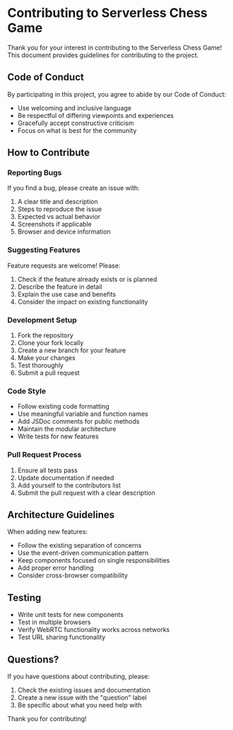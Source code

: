 # Contributing to Serverless Chess Game

Thank you for your interest in contributing to the Serverless Chess Game! This document provides guidelines for contributing to the project.

## Code of Conduct

By participating in this project, you agree to abide by our Code of Conduct:

- Use welcoming and inclusive language
- Be respectful of differing viewpoints and experiences
- Gracefully accept constructive criticism
- Focus on what is best for the community

## How to Contribute

### Reporting Bugs

If you find a bug, please create an issue with:

1. A clear title and description
2. Steps to reproduce the issue
3. Expected vs actual behavior
4. Screenshots if applicable
5. Browser and device information

### Suggesting Features

Feature requests are welcome! Please:

1. Check if the feature already exists or is planned
2. Describe the feature in detail
3. Explain the use case and benefits
4. Consider the impact on existing functionality

### Development Setup

1. Fork the repository
2. Clone your fork locally
3. Create a new branch for your feature
4. Make your changes
5. Test thoroughly
6. Submit a pull request

### Code Style

- Follow existing code formatting
- Use meaningful variable and function names
- Add JSDoc comments for public methods
- Maintain the modular architecture
- Write tests for new features

### Pull Request Process

1. Ensure all tests pass
2. Update documentation if needed
3. Add yourself to the contributors list
4. Submit the pull request with a clear description

## Architecture Guidelines

When adding new features:

- Follow the existing separation of concerns
- Use the event-driven communication pattern
- Keep components focused on single responsibilities
- Add proper error handling
- Consider cross-browser compatibility

## Testing

- Write unit tests for new components
- Test in multiple browsers
- Verify WebRTC functionality works across networks
- Test URL sharing functionality

## Questions?

If you have questions about contributing, please:

1. Check the existing issues and documentation
2. Create a new issue with the "question" label
3. Be specific about what you need help with

Thank you for contributing!
